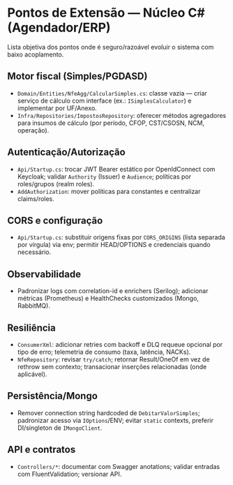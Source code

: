 # Pontos de Extensão — Núcleo C# (Agendador/ERP)

Lista objetiva dos pontos onde é seguro/razoável evoluir o sistema com baixo acoplamento.

## Motor fiscal (Simples/PGDASD)

- `Domain/Entities/NfeAgg/CalcularSimples.cs`: classe vazia — criar serviço de cálculo com interface (ex.: `ISimplesCalculator`) e implementar por UF/Anexo.
- `Infra/Repositories/ImpostosRepository`: oferecer métodos agregadores para insumos de cálculo (por período, CFOP, CST/CSOSN, NCM, operação).

## Autenticação/Autorização

- `Api/Startup.cs`: trocar JWT Bearer estático por OpenIdConnect com Keycloak; validar `Authority` (Issuer) e `Audience`; políticas por roles/grupos (realm roles).
- `AddAuthorization`: mover políticas para constantes e centralizar claims/roles.

## CORS e configuração

- `Api/Startup.cs`: substituir origens fixas por `CORS_ORIGINS` (lista separada por vírgula) via env; permitir HEAD/OPTIONS e credenciais quando necessário.

## Observabilidade

- Padronizar logs com correlation-id e enrichers (Serilog); adicionar métricas (Prometheus) e HealthChecks customizados (Mongo, RabbitMQ).

## Resiliência

- `ConsumerXml`: adicionar retries com backoff e DLQ requeue opcional por tipo de erro; telemetria de consumo (taxa, latência, NACKs).
- `NfeRepository`: revisar `try/catch`; retornar Result/OneOf em vez de rethrow sem contexto; transacionar inserções relacionadas (onde aplicável).

## Persistência/Mongo

- Remover connection string hardcoded de `DebitarValorSimples`; padronizar acesso via `IOptions`/ENV; evitar `static` contexts, preferir DI/singleton de `IMongoClient`.

## API e contratos

- `Controllers/*`: documentar com Swagger anotations; validar entradas com FluentValidation; versionar API.
